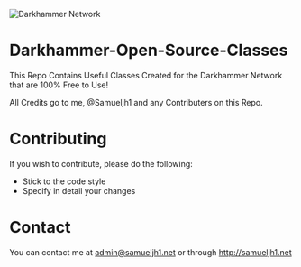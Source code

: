 ![Darkhammer Network](https://camo.githubusercontent.com/39de6912f97ec436733fdc42958ccb042350b6a7/687474703a2f2f6461726b68616d6d65722e6e65742f63646e2f42616e6e65722e706e67)

# Darkhammer-Open-Source-Classes

This Repo Contains Useful Classes Created for the Darkhammer Network that are 100% Free to Use!

All Credits go to me, @Samueljh1 and any Contributers on this Repo.

# Contributing

If you wish to contribute, please do the following:

- Stick to the code style
- Specify in detail your changes

# Contact

You can contact me at admin@samueljh1.net or through http://samueljh1.net
